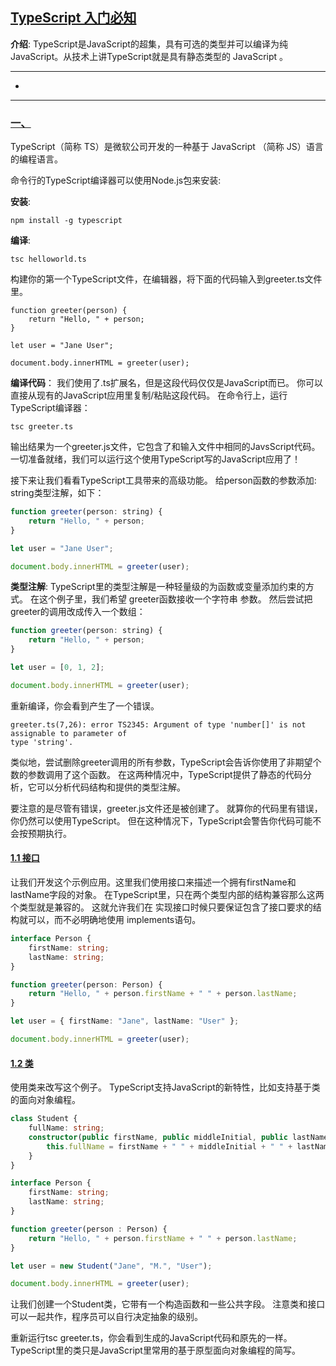 ## [TypeScript 入门必知](#)
**介绍**: TypeScript是JavaScript的超集，具有可选的类型并可以编译为纯JavaScript。从技术上讲TypeScript就是具有静态类型的 JavaScript 。

----

- 

----
### [一、](#)
TypeScript（简称 TS）是微软公司开发的一种基于 JavaScript （简称 JS）语言的编程语言。

命令行的TypeScript编译器可以使用Node.js包来安装:

**安装**:
```shell
npm install -g typescript
```
**编译**:
```shell
tsc helloworld.ts
```

构建你的第一个TypeScript文件，在编辑器，将下面的代码输入到greeter.ts文件里。
```shell
function greeter(person) {
    return "Hello, " + person;
}

let user = "Jane User";

document.body.innerHTML = greeter(user);
```
**编译代码**： 我们使用了.ts扩展名，但是这段代码仅仅是JavaScript而已。 你可以直接从现有的JavaScript应用里复制/粘贴这段代码。
在命令行上，运行TypeScript编译器：
```shell
tsc greeter.ts
```
输出结果为一个greeter.js文件，它包含了和输入文件中相同的JavsScript代码。 一切准备就绪，我们可以运行这个使用TypeScript写的JavaScript应用了！

接下来让我们看看TypeScript工具带来的高级功能。 给person函数的参数添加: string类型注解，如下：
```javascript
function greeter(person: string) {
    return "Hello, " + person;
}

let user = "Jane User";

document.body.innerHTML = greeter(user);
```
**类型注解**: TypeScript里的类型注解是一种轻量级的为函数或变量添加约束的方式。 在这个例子里，我们希望 greeter函数接收一个字符串
参数。 然后尝试把 greeter的调用改成传入一个数组：
```javascript
function greeter(person: string) {
    return "Hello, " + person;
}

let user = [0, 1, 2];

document.body.innerHTML = greeter(user);
```
重新编译，你会看到产生了一个错误。
```
greeter.ts(7,26): error TS2345: Argument of type 'number[]' is not assignable to parameter of
type 'string'.
```
类似地，尝试删除greeter调用的所有参数，TypeScript会告诉你使用了非期望个数的参数调用了这个函数。 
在这两种情况中，TypeScript提供了静态的代码分析，它可以分析代码结构和提供的类型注解。

要注意的是尽管有错误，greeter.js文件还是被创建了。 就算你的代码里有错误，你仍然可以使用TypeScript。
但在这种情况下，TypeScript会警告你代码可能不会按预期执行。

#### [1.1 接口](#)
让我们开发这个示例应用。这里我们使用接口来描述一个拥有firstName和lastName字段的对象。 
在TypeScript里，只在两个类型内部的结构兼容那么这两个类型就是兼容的。 这就允许我们在
实现接口时候只要保证包含了接口要求的结构就可以，而不必明确地使用 implements语句。

```typescript
interface Person {
    firstName: string;
    lastName: string;
}

function greeter(person: Person) {
    return "Hello, " + person.firstName + " " + person.lastName;
}

let user = { firstName: "Jane", lastName: "User" };

document.body.innerHTML = greeter(user);
```

#### [1.2 类](#)
使用类来改写这个例子。 TypeScript支持JavaScript的新特性，比如支持基于类的面向对象编程。

```typescript
class Student {
    fullName: string;
    constructor(public firstName, public middleInitial, public lastName) {
        this.fullName = firstName + " " + middleInitial + " " + lastName;
    }
}

interface Person {
    firstName: string;
    lastName: string;
}

function greeter(person : Person) {
    return "Hello, " + person.firstName + " " + person.lastName;
}

let user = new Student("Jane", "M.", "User");

document.body.innerHTML = greeter(user);
```
让我们创建一个Student类，它带有一个构造函数和一些公共字段。 
注意类和接口可以一起共作，程序员可以自行决定抽象的级别。

重新运行tsc greeter.ts，你会看到生成的JavaScript代码和原先的一样。 
TypeScript里的类只是JavaScript里常用的基于原型面向对象编程的简写。






